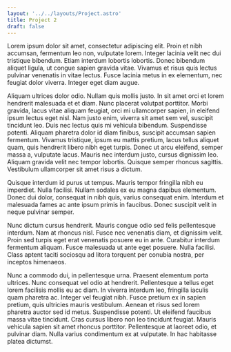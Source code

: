 ```yaml
---
layout: '../../layouts/Project.astro'
title: Project 2
draft: false
---
```


Lorem ipsum dolor sit amet, consectetur adipiscing elit. Proin et nibh accumsan, fermentum leo non, vulputate lorem. Integer lacinia velit nec dui tristique bibendum. Etiam interdum lobortis lobortis. Donec bibendum aliquet ligula, ut congue sapien gravida vitae. Vivamus et risus quis lectus pulvinar venenatis in vitae lectus. Fusce lacinia metus in ex elementum, nec feugiat dolor viverra. Integer eget diam augue.

Aliquam ultrices dolor odio. Nullam quis mollis justo. In sit amet orci et lorem hendrerit malesuada et et diam. Nunc placerat volutpat porttitor. Morbi gravida, lacus vitae aliquam feugiat, orci mi ullamcorper sapien, in eleifend ipsum lectus eget nisl. Nam justo enim, viverra sit amet sem vel, suscipit tincidunt leo. Duis nec lectus quis mi vehicula bibendum. Suspendisse potenti. Aliquam pharetra dolor id diam finibus, suscipit accumsan sapien fermentum. Vivamus tristique, ipsum eu mattis pretium, lacus tellus aliquet quam, quis hendrerit libero nibh eget turpis. Donec ut arcu eleifend, semper massa a, vulputate lacus. Mauris nec interdum justo, cursus dignissim leo. Aliquam gravida velit nec tempor lobortis. Quisque semper rhoncus sagittis. Vestibulum ullamcorper sit amet risus a dictum.

Quisque interdum id purus ut tempus. Mauris tempor fringilla nibh eu imperdiet. Nulla facilisi. Nullam sodales ex eu magna dapibus elementum. Donec dui dolor, consequat in nibh quis, varius consequat enim. Interdum et malesuada fames ac ante ipsum primis in faucibus. Donec suscipit velit in neque pulvinar semper.

Nunc dictum cursus hendrerit. Mauris congue odio sed felis pellentesque interdum. Nam at rhoncus nisl. Fusce nec venenatis diam, et dignissim velit. Proin sed turpis eget erat venenatis posuere eu in ante. Curabitur interdum fermentum aliquam. Fusce malesuada ut ante eget posuere. Nulla facilisi. Class aptent taciti sociosqu ad litora torquent per conubia nostra, per inceptos himenaeos.

Nunc a commodo dui, in pellentesque urna. Praesent elementum porta ultrices. Nunc consequat vel odio at hendrerit. Pellentesque a tellus eget lorem facilisis mollis eu ac diam. In viverra interdum leo, fringilla iaculis quam pharetra ac. Integer vel feugiat nibh. Fusce pretium ex in sapien pretium, quis ultricies mauris vestibulum. Aenean et risus sed lorem pharetra auctor sed id metus. Suspendisse potenti. Ut eleifend faucibus massa vitae tincidunt. Cras cursus libero non leo tincidunt feugiat. Mauris vehicula sapien sit amet rhoncus porttitor. Pellentesque at laoreet odio, et pulvinar diam. Nulla varius condimentum ex at vulputate. In hac habitasse platea dictumst.